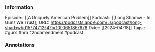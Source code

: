 ### Information

Episode:: [[A Uniquely American Problem]]
Podcast:: [[Long Shadow - In Guns We Trust]]
URL:: https://podcasts.apple.com/us/podcast/long-shadow/id1577471264?i=1000651867678
Date:: [[2024-04-18]]
Tags:: #guns #nra #2ndamendment
#podcast


### Annotations

